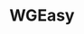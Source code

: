 <!-- generated by markdown-notes-tree -->

# WGEasy

<!-- optional markdown-notes-tree directory description starts here -->

<!-- optional markdown-notes-tree directory description ends here -->
